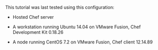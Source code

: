 This tutorial was last tested using this configuration:

* Hosted Chef server

* A workstation running Ubuntu 14.04 on VMware Fusion, Chef Development Kit 0.18.26

* A node running CentOS 7.2 on VMware Fusion, Chef client 12.14.89
